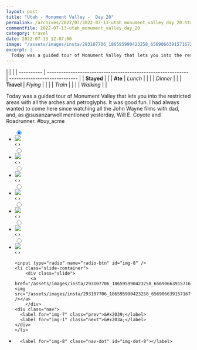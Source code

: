 ```yaml
---
layout: post
title: "Utah - Monument Valley -  Day 20"
permalink: /archives/2022/07/2022-07-13-utah_monument_valley_day_20.html
commentfile: 2022-07-13-utah_monument_valley_day_20
category: travel
date: 2022-07-13 12:07:00
image: "/assets/images/insta/293107706_186595990423258_6569066391571672447_n_18303409015005284.jpg"
excerpt: |
  Today was a guided tour of Monument Valley that lets you into the restricted areas with all the arches and petroglyphs. It was good fun. I had always wanted to come here since watching all the John Wayne films with dad, and, as &#064;susanzarwell mentioned yesterday, Will E. Coyote and Roadrunner. #buy_acme
---
```


|            |                                                              |
| ---------- | ------------------------------------------------------------ | ----------------------------- |
| **Stayed** |  |
| **Ate**    | _Lunch_                                                      |          |
|            | _Dinner_                                                     |          |
| **Travel** | _Flying_                                                     |          |
|            | _Train_                                                      |          |
|            | _Walking_                                                    |          |


Today was a guided tour of Monument Valley that lets you into the restricted areas with all the arches and petroglyphs. It was good fun. I had always wanted to come here since watching all the John Wayne films with dad, and, as &#064;susanzarwell mentioned yesterday, Will E. Coyote and Roadrunner. #buy_acme


<ul class="slides">
    <input type="radio" name="radio-btn" id="img-1" checked="checked" />
    <li class="slide-container">
        <div class="slide">
          <a href="/assets/images/insta/293224569_1073469173553555_9039071181865492593_n_17917728119429854.jpg"><img src="/assets/images/insta/293224569_1073469173553555_9039071181865492593_n_17917728119429854.jpg" /></a>
        </div>
    <div class="nav">
      <label for="img-8" class="prev">&#x2039;</label>
      <label for="img-2" class="next">&#x203a;</label>
    </div>
    </li>
        <input type="radio" name="radio-btn" id="img-2"  />
    <li class="slide-container">
        <div class="slide">
          <a href="/assets/images/insta/293090672_1200015537503060_2553009500708697714_n_17912978264565207.jpg"><img src="/assets/images/insta/293090672_1200015537503060_2553009500708697714_n_17912978264565207.jpg" /></a>
        </div>
    <div class="nav">
      <label for="img-1" class="prev">&#x2039;</label>
      <label for="img-3" class="next">&#x203a;</label>
    </div>
    </li>
        <input type="radio" name="radio-btn" id="img-3"  />
    <li class="slide-container">
        <div class="slide">
          <a href="/assets/images/insta/293662812_625065855292969_2316441601687430677_n_17937067136244347.jpg"><img src="/assets/images/insta/293662812_625065855292969_2316441601687430677_n_17937067136244347.jpg" /></a>
        </div>
    <div class="nav">
      <label for="img-2" class="prev">&#x2039;</label>
      <label for="img-4" class="next">&#x203a;</label>
    </div>
    </li>
        <input type="radio" name="radio-btn" id="img-4"  />
    <li class="slide-container">
        <div class="slide">
          <a href="/assets/images/insta/293275492_389559193288628_4025280686149287579_n_17966249563693224.jpg"><img src="/assets/images/insta/293275492_389559193288628_4025280686149287579_n_17966249563693224.jpg" /></a>
        </div>
    <div class="nav">
      <label for="img-3" class="prev">&#x2039;</label>
      <label for="img-5" class="next">&#x203a;</label>
    </div>
    </li>
        <input type="radio" name="radio-btn" id="img-5"  />
    <li class="slide-container">
        <div class="slide">
          <a href="/assets/images/insta/293224570_178164674656362_1249633686195983079_n_17915819015543846.jpg"><img src="/assets/images/insta/293224570_178164674656362_1249633686195983079_n_17915819015543846.jpg" /></a>
        </div>
    <div class="nav">
      <label for="img-4" class="prev">&#x2039;</label>
      <label for="img-6" class="next">&#x203a;</label>
    </div>
    </li>
        <input type="radio" name="radio-btn" id="img-6"  />
    <li class="slide-container">
        <div class="slide">
          <a href="/assets/images/insta/293123730_876249556683981_3632474916783520347_n_18174721369213331.jpg"><img src="/assets/images/insta/293123730_876249556683981_3632474916783520347_n_18174721369213331.jpg" /></a>
        </div>
    <div class="nav">
      <label for="img-5" class="prev">&#x2039;</label>
      <label for="img-7" class="next">&#x203a;</label>
    </div>
    </li>
        <input type="radio" name="radio-btn" id="img-7"  />
    <li class="slide-container">
        <div class="slide">
          <a href="/assets/images/insta/293164541_1363023127541654_422999695167482202_n_17942819090017575.jpg"><img src="/assets/images/insta/293164541_1363023127541654_422999695167482202_n_17942819090017575.jpg" /></a>
        </div>
    <div class="nav">
      <label for="img-6" class="prev">&#x2039;</label>
      <label for="img-8" class="next">&#x203a;</label>
    </div>
    </li>
    
    <input type="radio" name="radio-btn" id="img-8" />
    <li class="slide-container">
        <div class="slide">
          <a href="/assets/images/insta/293107706_186595990423258_6569066391571672447_n_18303409015005284.jpg"><img src="/assets/images/insta/293107706_186595990423258_6569066391571672447_n_18303409015005284.jpg" /></a>
        </div>
    <div class="nav">
      <label for="img-7" class="prev">&#x2039;</label>
      <label for="img-1" class="next">&#x203a;</label>
    </div>
    </li>
			
<li class="nav-dots">
      <label for="img-1" class="nav-dot" id="img-dot-1"></label>
      <label for="img-2" class="nav-dot" id="img-dot-2"></label>
      <label for="img-3" class="nav-dot" id="img-dot-3"></label>
      <label for="img-4" class="nav-dot" id="img-dot-4"></label>
      <label for="img-5" class="nav-dot" id="img-dot-5"></label>
      <label for="img-6" class="nav-dot" id="img-dot-6"></label>
      <label for="img-7" class="nav-dot" id="img-dot-7"></label>

      <label for="img-8" class="nav-dot" id="img-dot-8"></label>

</li>
</ul>        
             

		